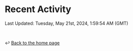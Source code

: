 # Recent Activity

<!--RECENT_ACTIVITY:start-->
<!--RECENT_ACTIVITY:end-->

<!--RECENT_ACTIVITY:last_update-->
Last Updated: Tuesday, May 21st, 2024, 1:59:54 AM (GMT)
<!--RECENT_ACTIVITY:last_update_end-->

<br>

↩️ [Back to the home page](/README.md)
